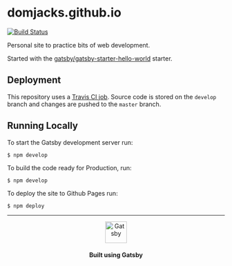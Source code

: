 # domjacks.github.io
[![Build Status](https://travis-ci.org/domjacks/domjacks.github.io.svg?branch=develop)](https://travis-ci.org/domjacks/domjacks.github.io)

Personal site to practice bits of web development.

Started with the [gatsby/gatsby-starter-hello-world](https://github.com/gatsbyjs/gatsby-starter-hello-world) starter.

## Deployment
This repository uses a [Travis CI job](https://travis-ci.org/domjacks/domjacks.github.io).
Source code is stored on the `develop` branch and changes are pushed to the `master` branch.


## Running Locally
To start the Gatsby development server run:
```
$ npm develop
```

To build the code ready for Production, run:
```
$ npm develop
```

To deploy the site to Github Pages run:
```
$ npm deploy
```

---

<p align="center">
  <a href="https://www.gatsbyjs.org">
    <img alt="Gatsby" src="https://www.gatsbyjs.org/monogram.svg" width="50" />
  </a>
</p>
<h4 align="center">
  Built using Gatsby
</h4>
